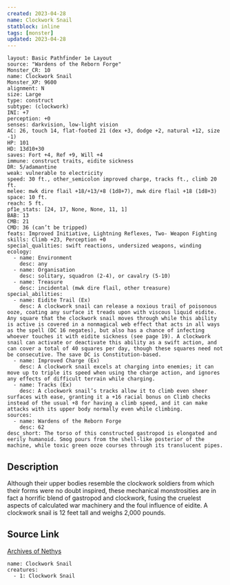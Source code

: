 ```yaml
---
created: 2023-04-28
name: Clockwork Snail
statblock: inline
tags: [monster]
updated: 2023-04-28
---
```

```statblock
layout: Basic Pathfinder 1e Layout
source: "Wardens of the Reborn Forge"
Monster_CR: 10
name: Clockwork Snail
Monster_XP: 9600
alignment: N
size: Large
type: construct
subtype: (clockwork)
INI: +7
perception: +0
senses: darkvision, low-light vision
AC: 26, touch 14, flat-footed 21 (dex +3, dodge +2, natural +12, size -1)
HP: 101
HD: 13d10+30
saves: Fort +4, Ref +9, Will +4
immune: construct traits, eidite sickness
DR: 5/adamantine
weak: vulnerable to electricity
speed: 30 ft., other_semicolon improved charge, tracks ft., climb 20 ft.
melee: mwk dire flail +18/+13/+8 (1d8+7), mwk dire flail +18 (1d8+3)
space: 10 ft.
reach: 5 ft.
pf1e_stats: [24, 17, None, None, 11, 1]
BAB: 13
CMB: 21
CMD: 36 (can’t be tripped)
feats: Improved Initiative, Lightning Reflexes, Two- Weapon Fighting
skills: Climb +23, Perception +0
special_qualities: swift reactions, undersized weapons, winding
ecology:
  - name: Environment
    desc: any
  - name: Organisation
    desc: solitary, squadron (2-4), or cavalry (5-10)
  - name: Treasure
    desc: incidental (mwk dire flail, other treasure)
special_abilities:
  - name: Eidite Trail (Ex)
    desc: A clockwork snail can release a noxious trail of poisonous ooze, coating any surface it treads upon with viscous liquid eidite. Any square that the clockwork snail moves through while this ability is active is covered in a nonmagical web effect that acts in all ways as the spell (DC 16 negates), but also has a chance of infecting whoever touches it with eidite sickness (see page 19). A clockwork snail can activate or deactivate this ability as a swift action, and can cover a total of 40 squares per day, though these squares need not be consecutive. The save DC is Constitution-based.
  - name: Improved Charge (Ex)
    desc: A clockwork snail excels at charging into enemies; it can move up to triple its speed when using the charge action, and ignores any effects of difficult terrain while charging.
  - name: Tracks (Ex)
    desc: A clockwork snail’s tracks allow it to climb even sheer surfaces with ease, granting it a +16 racial bonus on Climb checks instead of the usual +8 for having a climb speed, and it can make attacks with its upper body normally even while climbing.
sources:
  - name: Wardens of the Reborn Forge
    desc: 62
desc_short: The torso of this constructed gastropod is elongated and eerily humanoid. Smog pours from the shell-like posterior of the machine, while toxic green ooze courses through its translucent pipes.
```
## Description
Although their upper bodies resemble the clockwork soldiers from which their forms were no doubt inspired, these mechanical monstrosities are in fact a horrific blend of gastropod and clockwork, fusing the cruelest aspects of calculated war machinery and the foul influence of eidite. A clockwork snail is 12 feet tall and weighs 2,000 pounds.
## Source Link
[Archives of Nethys](https://aonprd.com/MonsterDisplay.aspx?ItemName=Clockwork%20Snail)
```encounter-table
name: Clockwork Snail
creatures:
  - 1: Clockwork Snail
```
